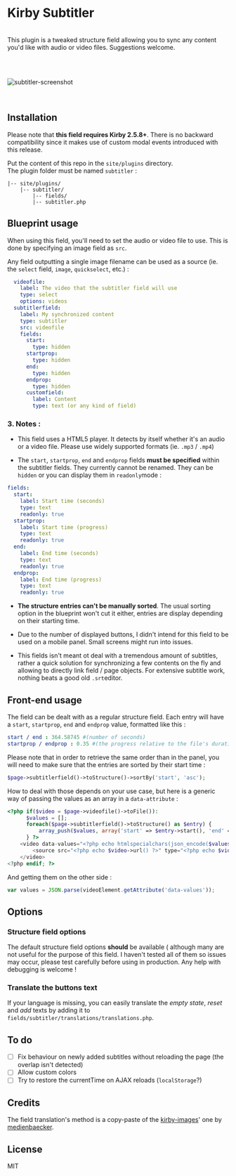 # Kirby Subtitler

<br>
This plugin is a tweaked structure field allowing you to sync any content you'd like with audio or video files. Suggestions welcome.

<br><br>

![subtitler-screenshot](https://user-images.githubusercontent.com/14079751/35878510-c7539eb0-0b78-11e8-9a5f-360202b1f912.jpg)

<br>


## Installation

Please note that **this field requires Kirby 2.5.8+**. There is no backward compatibility since it makes use of custom modal events introduced with this release.

Put the content of this repo in the `site/plugins` directory.  
The plugin folder must be named `subtitler` :

```
|-- site/plugins/
    |-- subtitler/
        |-- fields/
        |-- subtitler.php
```

## Blueprint usage


When using this field, you'll need to set the audio or video file to use. This is done by specifying an image field as ```src```.

Any field outputting a single image filename can be used as a source (ie. the ```select``` field, ```image```, ```quickselect```, etc.) :

```yaml
  videofile:
    label: The video that the subtitler field will use
    type: select
    options: videos
  subtitlerfield:
    label: My synchronized content
    type: subtitler
    src: videofile
    fields: 
      start:
        type: hidden
      startprop:
        type: hidden
      end:
        type: hidden
      endprop:
        type: hidden
      customfield:
        label: Content
        type: text (or any kind of field)
```

### 3. Notes :

- This field uses a HTML5 player. It detects by itself whether it's an audio or a video file. Please use widely supported formats (ie. ```.mp3``` / ```.mp4```)

- The ```start```, ```startprop```, ```end``` and ```endprop``` fields **must be specified** within the subtitler fields. They currently cannot be renamed. They can be ```hidden``` or you can display them in ```readonly```mode :

```yaml
fields: 
  start:
    label: Start time (seconds)
    type: text
    readonly: true
  startprop:
    label: Start time (progress)
    type: text
    readonly: true
  end:
    label: End time (seconds)
    type: text
    readonly: true
  endprop:
    label: End time (progress)
    type: text
    readonly: true
```

- **The structure entries can't be manually sorted**. The usual sorting option in the blueprint won't cut it either, entries are display depending on their starting time.

- Due to the number of displayed buttons, I didn't intend for this field to be used on a mobile panel. Small screens might run into issues.

- This fields isn't meant ot deal with a tremendous amount of subtitles, rather a quick solution for synchronizing a few contents on the fly and allowing to directly link field / page objects. For extensive subtitle work, nothing beats a good old ```.srt```editor.

## Front-end usage

The field can be dealt with as a regular structure field. Each entry will have a ```start```, ```startprop```, ```end``` and ```endprop``` value, formatted like this :

```yaml
start / end : 364.58745 #(number of seconds)
startprop / endprop : 0.35 #(the progress relative to the file's duration, between 0 and 1)
```

Please note that in order to retrieve the same order than in the panel, you will need to make sure that the entries are sorted by their start time :

```php
$page->subtitlerfield()->toStructure()->sortBy('start', 'asc');
```

How to deal with those depends on your use case, but here is a generic way of passing the values as an array in a ```data-attribute``` :

```php
<?php if($video = $page->videofile()->toFile()): 
      $values = [];
      foreach($page->subtitlerfield()->toStructure() as $entry) {
          array_push($values, array('start' => $entry->start(), 'end' => $entry->end()));
      } ?>
    <video data-values="<?php echo htmlspecialchars(json_encode($values)); ?>">
        <source src="<?php echo $video->url() ?>" type="<?php echo $video->mime() ?>">
    </video>
<?php endif; ?>
```

And getting them on the other side :

```javascript
var values = JSON.parse(videoElement.getAttribute('data-values'));
```

## Options

### Structure field options

The default structure field options **should** be available ( although many are not useful for the purpose of this field.
I haven't tested all of them so issues may occur, please test carefully before using in production. Any help with debugging is welcome !  


### Translate the buttons text

If your language is missing, you can easily translate the *empty state*, *reset* and *add* texts by adding it to ```fields/subtitler/translations/translations.php```.

## To do

- [ ] Fix behaviour on newly added subtitles without reloading the page (the overlap isn't detected)
- [ ] Allow custom colors
- [ ] Try to restore the currentTime on AJAX reloads (```localStorage```?)

## Credits

The field translation's method is a copy-paste of the [kirby-images](https://github.com/medienbaecker/kirby-images)' one by [medienbaecker](https://github.com/medienbaecker).
## License

MIT
